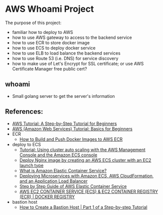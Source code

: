 # AWS Whoami Project

The purpose of this project:

* familiar how to deploy to AWS
* how to use AWS gateway to access to the backend service
* how to use ECR to store docker image
* how to use ECS to deploy docker service
* how to use ELB to load balance the backend services
* how to use Route 53 (i.e. DNS) for service discovery
* how to make use of Let's Encrypt for SSL certificate; or use AWS Certificate Manager free public cert?

## whoami

* Small golang server to get the server's information

## References:

* [AWS Tutorial: A Step-by-Step Tutorial for Beginners](https://www.simplilearn.com/tutorials/aws-tutorial)
* [AWS (Amazon Web Services) Tutorial: Basics for Beginners](https://www.guru99.com/aws-tutorial.html)
* ECR
    + [How to Build and Push Docker Images to AWS ECR](https://www.freecodecamp.org/news/build-and-push-docker-images-to-aws-ecr/)
* deploy to ECS
    + [Tutorial: Using cluster auto scaling with the AWS Management Console and the Amazon ECS console](https://docs.aws.amazon.com/AmazonECS/latest/developerguide/tutorial-cluster-auto-scaling-console.html)
    + [Deploy Nginx image by creating an AWS ECS cluster with an EC2 launch type](https://dev.to/aws-builders/deploy-nginx-image-by-creating-an-aws-ecs-cluster-with-an-ec2-launch-type-nb5)
    + [What is Amazon Elastic Container Service?](https://docs.aws.amazon.com/AmazonECS/latest/developerguide/Welcome.html)
    + [Deploying Microservices with Amazon ECS, AWS CloudFormation, and an Application Load Balancer](https://github.com/aws-samples/ecs-refarch-cloudformation)
    + [Step by Step Guide of AWS Elastic Container Service](https://towardsdatascience.com/step-by-step-guide-of-aws-elastic-container-service-with-images-c258078130ce)
    + [AWS EC2 CONTAINER SERVICE (ECS) & EC2 CONTAINER REGISTRY (ECR) | DOCKER REGISTRY](https://www.bogotobogo.com/DevOps/DevOps-ECS-ECR.php)
* bastion host
    + [How to Create a Bastion Host | Part 1 of a Step-by-step Tutorial](https://www.strongdm.com/blog/bastion-hosts-with-audit-logging-part-one#:~:text=What%20is%20a%20bastion%20host,to%20reduce%20their%20attack%20surface.)
